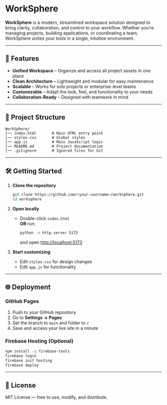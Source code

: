 # WorkSphere

**WorkSphere** is a modern, streamlined workspace solution designed to bring clarity, collaboration, and control to your workflow. Whether you’re managing projects, building applications, or coordinating a team, WorkSphere unites your tools in a single, intuitive environment.

---

## 🚀 Features

- **Unified Workspace** – Organize and access all project assets in one place  
- **Clean Architecture** – Lightweight and modular for easy maintenance  
- **Scalable** – Works for solo projects or enterprise-level teams  
- **Customizable** – Adapt the look, feel, and functionality to your needs  
- **Collaboration-Ready** – Designed with teamwork in mind  

---

## 📂 Project Structure

```
WorkSphere/
│── index.html       # Main HTML entry point
│── styles.css       # Global styles
│── app.js           # Main JavaScript logic
│── README.md        # Project documentation
│── .gitignore       # Ignored files for Git
```

---

## 🛠 Getting Started

1. **Clone the repository**
   ```bash
   git clone https://github.com/<your-username>/worksphere.git
   cd worksphere
   ```

2. **Open locally**
   - Double-click `index.html`  
   **OR** run:
     ```bash
     python -m http.server 5173
     ```
     and open [http://localhost:5173](http://localhost:5173)

3. **Start customizing**
   - Edit `styles.css` for design changes  
   - Edit `app.js` for functionality  

---

## 🌐 Deployment

### **GitHub Pages**
1. Push to your GitHub repository  
2. Go to **Settings → Pages**  
3. Set the branch to `main` and folder to `/`  
4. Save and access your live site in a minute

### **Firebase Hosting** (Optional)
```bash
npm install -g firebase-tools
firebase login
firebase init hosting
firebase deploy
```

---

## 📜 License

MIT License — free to use, modify, and distribute.
